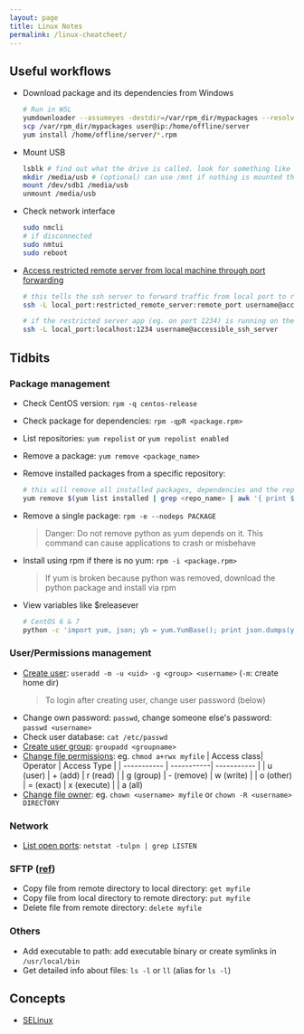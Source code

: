 ```yaml
---
layout: page
title: Linux Notes
permalink: /linux-cheatcheet/
---
```


## Useful workflows
- Download package and its dependencies from Windows

  ``` bash
  # Run in WSL
  yumdownloader --assumeyes -destdir=/var/rpm_dir/mypackages --resolve <package_name>
  scp /var/rpm_dir/mypackages user@ip:/home/offline/server
  yum install /home/offline/server/*.rpm
  ```
- Mount USB

  ``` bash
  lsblk # find out what the drive is called. look for something like /dev/sdb1
  mkdir /media/usb # (optional) can use /mnt if nothing is mounted there
  mount /dev/sdb1 /media/usb
  unmount /media/usb
  ```
- Check network interface

  ``` bash
  sudo nmcli
  # if disconnected
  sudo nmtui
  sudo reboot
  ```

- [Access restricted remote server from local machine through port forwarding](https://www.howtogeek.com/168145/how-to-use-ssh-tunneling/)
  ``` bash
  # this tells the ssh server to forward traffic from local port to restricted remote server 
  ssh -L local_port:restricted_remote_server:remote_port username@accessible_ssh_server
  
  # if the restricted server app (eg. on port 1234) is running on the same ssh server
  ssh -L local_port:localhost:1234 username@accessible_ssh_server
  ```

## Tidbits

### Package management
- Check CentOS version: `rpm -q centos-release`
- Check package for dependencies: `rpm -qpR <package.rpm>`
- List repositories: `yum repolist` or `yum repolist enabled`
- Remove a package: `yum remove <package_name>`
- Remove installed packages from a specific repository: 

  ``` bash
  # this will remove all installed packages, dependencies and the repository itself
  yum remove $(yum list installed | grep <repo_name> | awk '{ print $1 }')
  ```
- Remove a single package: `rpm -e --nodeps PACKAGE`
  > Danger: Do not remove python as yum depends on it. This command can cause applications to crash or misbehave

- Install using rpm if there is no yum: `rpm -i <package.rpm>`
  > If yum is broken because python was removed, download the python package and install via rpm
  
- View variables like $releasever

  ``` bash
  # CentOS 6 & 7
  python -c 'import yum, json; yb = yum.YumBase(); print json.dumps(yb.conf.yumvar, indent=2)'
  ```

### User/Permissions management
- [Create user](https://linuxize.com/post/how-to-create-users-in-linux-using-the-useradd-command/): `useradd -m -u <uid> -g <group> <username>` (`-m`: create home dir)
  > To login after creating user, change user password (below)
- Change own password: `passwd`, change someone else's password: `passwd <username>`
- Check user database: `cat /etc/passwd`
- [Create user group](https://www.geeksforgeeks.org/groupadd-command-in-linux-with-examples/): `groupadd <groupname>`
- [Change file permissions](https://kb.iu.edu/d/abdb): eg. `chmod a+rwx myfile`
  | Access class| Operator   | Access Type | 
  | ----------- | -----------| ----------- |
  | u (user)    | + (add)    | r (read)    |
  | g (group)   | - (remove) | w (write)   |
  | o (other)   | = (exact)  | x (execute) |
  | a (all)
- [Change file owner](https://linuxize.com/post/linux-chown-command/): eg. `chown <username> myfile` or `chown -R <username> DIRECTORY`

### Network
- [List open ports](https://www.cyberciti.biz/faq/unix-linux-check-if-port-is-in-use-command/): `netstat -tulpn | grep LISTEN`
  
### SFTP ([ref](https://docs.oracle.com/cd/E36784_01/html/E36830/remotehowtoaccess-15.html))
- Copy file from remote directory to local directory: `get myfile`
- Copy file from local directory to remote directory: `put myfile`
- Delete file from remote directory: `delete myfile`

### Others
- Add executable to path: add executable binary or create symlinks in `/usr/local/bin`
- Get detailed info about files: `ls -l` or `ll` (alias for `ls -l`)

## Concepts

- [SELinux](https://www.redhat.com/en/topics/linux/what-is-selinux)